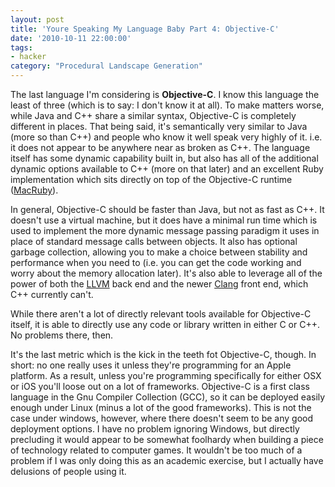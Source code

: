 ```yaml
---
layout: post
title: 'Youre Speaking My Language Baby Part 4: Objective-C'
date: '2010-10-11 22:00:00'
tags:
- hacker
category: "Procedural Landscape Generation"
---
```



The last language I'm considering is **Objective-C**. I know this language the least of three (which is to say: I don't know it at all). To make matters worse, while Java and C++ share a similar syntax, Objective-C is completely different in places. That being said, it's semantically very similar to Java (more so than C++) and people who know it well speak very highly of it. i.e. it does not appear to be anywhere near as broken as C++. The language itself has some dynamic capability built in, but also has all of the additional dynamic options available to C++ (more on that later) and an excellent Ruby implementation which sits directly on top of the Objective-C runtime ([MacRuby]).  

<!-- More -->

[MacRuby]: http://www.macruby.org/

In general, Objective-C should be faster than Java, but not as fast as C++. It doesn't use a virtual machine, but it does have a minimal run time which is used to implement the more dynamic message passing paradigm it uses in place of standard message calls between objects. It also has optional garbage collection, allowing you to make a choice between stability and performance when you need to (i.e. you can get the code working and worry about the memory allocation later). It's also able to leverage all of the power of both the [LLVM] back end and the newer [Clang] front end, which C++ currently can't.  

[LLVM]: http://llvm.org/
[Clang]: http://clang.llvm.org/

While there aren't a lot of directly relevant tools available for Objective-C itself, it is able to directly use any code or library written in either C or C++. No problems there, then.  

It's the last metric which is the kick in the teeth fot Objective-C, though. In short: no one really uses it unless they're programming for an Apple platform. As a result, unless you're programming specifically for either OSX or iOS you'll loose out on a lot of frameworks. Objective-C is a first class language in the Gnu Compiler Collection (GCC), so it can be deployed easily enough under Linux (minus a lot of the good frameworks). This is not the case under windows, however, where there doesn't seem to be any good deployment options. I have no problem ignoring Windows, but directly precluding it would appear to be somewhat foolhardy when building a piece of technology related to computer games. It wouldn't be too much of a problem if I was only doing this as an academic exercise, but I actually have delusions of people using it.  
